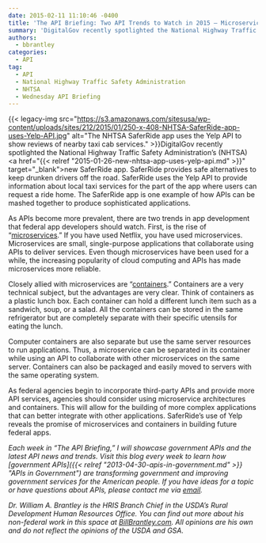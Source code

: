 ```yaml
---
date: 2015-02-11 11:10:46 -0400
title: 'The API Briefing: Two API Trends to Watch in 2015 – Microservices and Containers'
summary: 'DigitalGov recently spotlighted the National Highway Traffic Safety Administration&rsquo;s (NHTSA) new SaferRide app. SaferRide provides safe alternatives to keep drunken drivers off the road. SaferRide uses the Yelp API to provide information about local taxi services'
authors:
  - bbrantley
categories:
  - API
tag:
  - API
  - National Highway Traffic Safety Administration
  - NHTSA
  - Wednesday API Briefing
---
```


{{< legacy-img src="https://s3.amazonaws.com/sitesusa/wp-content/uploads/sites/212/2015/01/250-x-408-NHTSA-SaferRide-app-uses-Yelp-API.jpg" alt="The NHTSA SaferRide app uses the Yelp API to show reviews of nearby taxi cab services." >}}DigitalGov recently spotlighted the National Highway Traffic Safety Administration’s (NHTSA) <a href="{{< relref "2015-01-26-new-nhtsa-app-uses-yelp-api.md" >}}" target="_blank">new SaferRide app</a>. SaferRide provides safe alternatives to keep drunken drivers off the road. SaferRide uses the Yelp API to provide information about local taxi services for the part of the app where users can request a ride home. The SaferRide app is one example of how APIs can be mashed together to produce sophisticated applications.

As APIs become more prevalent, there are two trends in app development that federal app developers should watch. First, is the rise of “<a href="http://www.javaworld.com/article/2863409/soa/why-2015-will-be-the-year-of-microservices.html" target="_blank">microservices</a>.” If you have used Netflix, you have used microservices. Microservices are small, single-purpose applications that collaborate using APIs to deliver services. Even though microservices have been used for a while, the increasing popularity of cloud computing and APIs has made microservices more reliable.

Closely allied with microservices are “<a href="http://www.zdnet.com/article/what-is-docker-and-why-is-it-so-darn-popular/" target="_blank">containers</a>.” Containers are a very technical subject, but the advantages are very clear. Think of containers as a plastic lunch box. Each container can hold a different lunch item such as a sandwich, soup, or a salad. All the containers can be stored in the same refrigerator but are completely separate with their specific utensils for eating the lunch.

Computer containers are also separate but use the same server resources to run applications. Thus, a microservice can be separated in its container while using an API to collaborate with other microservices on the same server. Containers can also be packaged and easily moved to servers with the same operating system.

As federal agencies begin to incorporate third-party APIs and provide more API services, agencies should consider using microservice architectures and containers. This will allow for the building of more complex applications that can better integrate with other applications. SaferRide&#8217;s use of Yelp reveals the promise of microservices and containers in building future federal apps.

_Each week in “The API Briefing,” I will showcase government APIs and the latest API news and trends. Visit this blog every week to learn how [government APIs]({{< relref "2013-04-30-apis-in-government.md" >}} "APIs in Government") are transforming government and improving government services for the American people. If you have ideas for a topic or have questions about APIs, please contact me via <a href="mailto:bill.brantley@wdc.usda.gov" target="_blank">email</a>._

_Dr. William A. Brantley is the HRIS Branch Chief in the USDA’s Rural Development Human Resources Office. You can find out more about his non-federal work in this space at <a href="http://billbrantley.com/" target="_blank">BillBrantley.com</a>. All opinions are his own and do not reflect the opinions of the USDA and GSA._